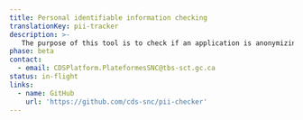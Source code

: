 ```yaml
---
title: Personal identifiable information checking
translationKey: pii-tracker
description: >-
   The purpose of this tool is to check if an application is anonymizing IPs when submitting information to Google Analytics. 
phase: beta
contact:
  - email: CDSPlatform.PlateformesSNC@tbs-sct.gc.ca
status: in-flight
links:
  - name: GitHub
    url: 'https://github.com/cds-snc/pii-checker'
---
```


